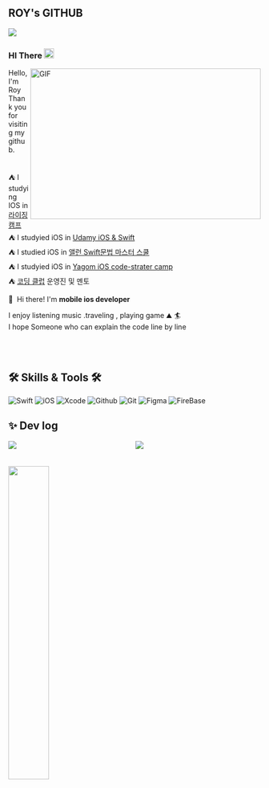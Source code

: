 ## ROY's GITHUB
<img src="https://komarev.com/ghpvc/?username=Roy-wonji&amp;&amp;style=flat-square" align="left">

<!-- <img align="right" width="50%" src="https://github-readme-stats.vercel.app/api?username=JoSH0318&show_icons=true&theme=dracula&hide="/> -->
 <br>
  
  ### HI There <img src="https://media.giphy.com/media/hvRJCLFzcasrR4ia7z/giphy.gif" width="20">


  
  
<img align="right" alt="GIF" src="https://i.imgur.com/3f51WN7.gif" width="460" height="300" />

  
<div align="left">
  
Hello, I'm Roy <br>
Thank you for visiting my github. <br>
   <br>
  
⛺️ I  studying IOS in [라이징 캠프](https://risingcamp.com) </br>
⛺️ I  studyied iOS in [Udamy  iOS & Swift](https://www.udemy.com/course/ios-13-app-development-bootcamp/)</br>
⛺️ I studied iOS in [앨런 Swift문법 마스터 스쿨](https://www.inflearn.com/course/%EC%8A%A4%EC%9C%84%ED%94%84%ED%8A%B8-%EB%AC%B8%EB%B2%95-%EB%A7%88%EC%8A%A4%ED%84%B0-%EC%8A%A4%EC%BF%A8#curriculum)</br>
⛺️ I studyied iOS in [Yagom iOS code-strater camp ](https://www.yagom-academy.kr/camp/code-starter)</br>
⛺️ [코딩 클럽](https://github.com/orgs/Swift-Coding-Club/repositories) 운영진 및 멘토 
 <br>
 <p>
  👋&nbsp; Hi there! I'm <b>mobile ios developer</b><br/>
 
  I enjoy listening music .traveling , playing game  ⛰ 🏄<br/>
  I hope  Someone who can explain the code line by line <br/><br/>
</p>
</div>
 
<br>
 
## 🛠 Skills & Tools 🛠
<div align="left">

  ![Swift](https://img.shields.io/badge/Swift-ff5d24?style=for-the-badge&logo=Swift&logoColor=white)  ![iOS](https://img.shields.io/badge/iOS-222222?style=for-the-badge&logo=Apple&logoColor=white) ![Xcode](https://img.shields.io/badge/XCode-147EFB?style=for-the-badge&logo=xcode&logoColor=white) ![Github](https://img.shields.io/badge/GitHub-3A3845?style=for-the-badge&logo=github&logoColor=white) ![Git](https://img.shields.io/badge/Git-FF6B6B?style=for-the-badge&logo=Git&logoColor=white) ![Figma](https://img.shields.io/badge/Figma-8479E1?style=for-the-badge&logo=figma&logoColor=white) ![FireBase](https://img.shields.io/badge/firebase-FFCA28?style=for-the-badge&logo=firebase&logoColor=white)
  
<h2 > ✨ Dev log </h2>
 <div align="center">
 <img align="left"  src="https://github-readme-stats.vercel.app/api?username=Roy-wonji&&count_private=true&custom_title=Roy's&nbsp;github&nbsp;👀&bg_color=30,92a8d1,f7cac9&title_color=fff&text_color=fff"/>
  
  
<!--   ![Roy's GitHub stats](https://github-readme-stats.vercel.app/api?username=Roy-wonji&&count_private=true&custom_title=Roy's&nbsp;github&nbsp;👀&bg_color=30,92a8d1,f7cac9&title_color=fff&text_color=fff)  -->
   
   <img allign="right" src="https://github-readme-stats.vercel.app/api/top-langs/?username=Roy-wonji&layout=compact&custom_title=My&nbsp;Language&nbsp;⌨️&bg_color=30,f7cac9,92a8d1&title_color=fff&text_color=fff" >
  
  </div> 
  
   
  
  </br>
  </div>
  
  
  </br>
  
  <img allign="center" src="https://stats.hyochan.dev/api/github-stats-advanced?login=roy-wonji" width="40%">
  
  
<!--
**suhwj/suhwj** is a ✨ _special_ ✨ repository because its `README.md` (this file) appears on your GitHub profile.

Here are some ideas to get you started:

- 🔭 I’m currently working on ...
- 🌱 I’m currently learning ...
- 👯 I’m looking to collaborate on ...
- 🤔 I’m looking for help with ...
- 💬 Ask me about ...
- 📫 How to reach me: ...
- 😄 Pronouns: ...
- ⚡ Fun fact: ...
-->
